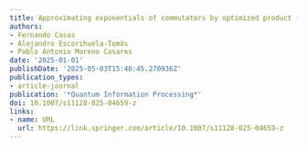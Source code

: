 ```yaml
---
title: Approximating exponentials of commutators by optimized product formulas
authors:
- Fernando Casas
- Alejandro Escorihuela-Tomàs
- Pablo Antonio Moreno Casares
date: '2025-01-01'
publishDate: '2025-05-03T15:46:45.270936Z'
publication_types:
- article-journal
publication: '*Quantum Information Processing*'
doi: 10.1007/s11128-025-04659-z
links:
- name: URL
  url: https://link.springer.com/article/10.1007/s11128-025-04659-z
---
```

